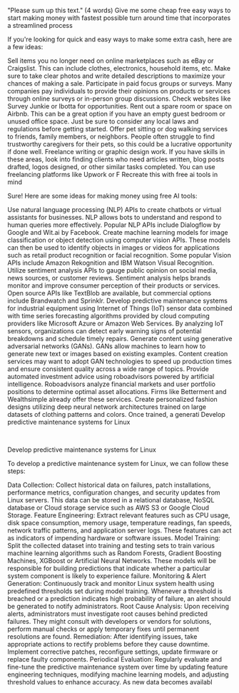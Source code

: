 "Please sum up this text." (4 words)
Give me some cheap free easy ways to start making money with fastest possible turn around time that incorporates a streamlined process

If you're looking for quick and easy ways to make some extra cash, here are a few ideas:

Sell items you no longer need on online marketplaces such as eBay or Craigslist. This can include clothes, electronics, household items, etc. Make sure to take clear photos and write detailed descriptions to maximize your chances of making a sale.
Participate in paid focus groups or surveys. Many companies pay individuals to provide their opinions on products or services through online surveys or in-person group discussions. Check websites like Survey Junkie or Ibotta for opportunities.
Rent out a spare room or space on Airbnb. This can be a great option if you have an empty guest bedroom or unused office space. Just be sure to consider any local laws and regulations before getting started.
Offer pet sitting or dog walking services to friends, family members, or neighbors. People often struggle to find trustworthy caregivers for their pets, so this could be a lucrative opportunity if done well.
Freelance writing or graphic design work. If you have skills in these areas, look into finding clients who need articles written, blog posts drafted, logos designed, or other similar tasks completed. You can use freelancing platforms like Upwork or F
Recreate this with free ai tools in mind

Sure! Here are some ideas for making money using free AI tools:

Use natural language processing (NLP) APIs to create chatbots or virtual assistants for businesses. NLP allows bots to understand and respond to human queries more effectively. Popular NLP APIs include Dialogflow by Google and Wit.ai by Facebook.
Create machine learning models for image classification or object detection using computer vision APIs. These models can then be used to identify objects in images or videos for applications such as retail product recognition or facial recognition. Some popular Vision APIs include Amazon Rekognition and IBM Watson Visual Recognition.
Utilize sentiment analysis APIs to gauge public opinion on social media, news sources, or customer reviews. Sentiment analysis helps brands monitor and improve consumer perception of their products or services. Open source APIs like TextBlob are available, but commercial options include Brandwatch and Sprinklr.
Develop predictive maintenance systems for industrial equipment using Internet of Things (IoT) sensor data combined with time series forecasting algorithms provided by cloud computing providers like Microsoft Azure or Amazon Web Services. By analyzing IoT sensors, organizations can detect early warning signs of potential breakdowns and schedule timely repairs.
Generate content using generative adversarial networks (GANs). GANs allow machines to learn how to generate new text or images based on existing examples. Content creation services may want to adopt GAN technologies to speed up production times and ensure consistent quality across a wide range of topics.
Provide automated investment advice using roboadvisors powered by artificial intelligence. Roboadvisors analyze financial markets and user portfolio positions to determine optimal asset allocations. Firms like Betterment and Wealthsimple already offer these services.
Create personalized fashion designs utilizing deep neural network architectures trained on large datasets of clothing patterns and colors. Once trained, a generati
Develop predictive maintenance systems for Linux

​

Develop predictive maintenance systems for Linux

To develop a predictive maintenance system for Linux, we can follow these steps:

Data Collection: Collect historical data on failures, patch installations, performance metrics, configuration changes, and security updates from Linux servers. This data can be stored in a relational database, NoSQL database or Cloud storage service such as AWS S3 or Google Cloud Storage.
Feature Engineering: Extract relevant features such as CPU usage, disk space consumption, memory usage, temperature readings, fan speeds, network traffic patterns, and application server logs. These features can act as indicators of impending hardware or software issues.
Model Training: Split the collected dataset into training and testing sets to train various machine learning algorithms such as Random Forests, Gradient Boosting Machines, XGBoost or Artificial Neural Networks. These models will be responsible for building predictions that indicate whether a particular system component is likely to experience failure.
Monitoring & Alert Generation: Continuously track and monitor Linux system health using predefined thresholds set during model training. Whenever a threshold is breached or a prediction indicates high probability of failure, an alert should be generated to notify administrators.
Root Cause Analysis: Upon receiving alerts, administrators must investigate root causes behind predicted failures. They might consult with developers or vendors for solutions, perform manual checks or apply temporary fixes until permanent resolutions are found.
Remediation: After identifying issues, take appropriate actions to rectify problems before they cause downtime. Implement corrective patches, reconfigure settings, update firmware or replace faulty components.
Periodical Evaluation: Regularly evaluate and fine-tune the predictive maintenance system over time by updating feature engineering techniques, modifying machine learning models, and adjusting threshold values to enhance accuracy. As new data becomes availabl
